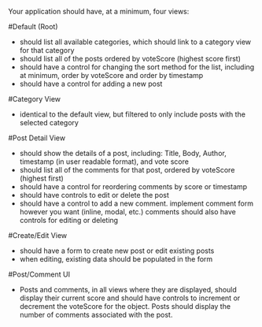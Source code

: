 Your application should have, at a minimum, four views:

#Default (Root)
- should list all available categories, which should link to a category view for that category
- should list all of the posts ordered by voteScore (highest score first)
- should have a control for changing the sort method for the list, including at minimum, order by voteScore and order by timestamp
- should have a control for adding a new post

#Category View
- identical to the default view, but filtered to only include posts with the selected category

#Post Detail View
- should show the details of a post, including: Title, Body, Author, timestamp (in user readable format), and vote score
- should list all of the comments for that post, ordered by voteScore (highest first)
- should have a control for reordering comments by score or timestamp
- should have controls to edit or delete the post
- should have a control to add a new comment.
implement comment form however you want (inline, modal, etc.)
comments should also have controls for editing or deleting

#Create/Edit View
- should have a form to create new post or edit existing posts
- when editing, existing data should be populated in the form

#Post/Comment UI

- Posts and comments, in all views where they are displayed, should display their current score and should have controls to increment or decrement the voteScore for the object. Posts should display the number of comments associated with the post.
